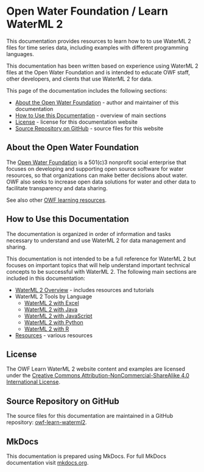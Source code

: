# Open Water Foundation / Learn WaterML 2

This documentation provides resources to learn how to to use WaterML 2
files for time series data, including examples with different programming languages.

This documentation has been written based on experience using WaterML 2 files at the Open Water Foundation and
is intended to educate OWF staff, other developers, and clients that use WaterML 2 for data.

This page of the documentation includes the following sections:

* [About the Open Water Foundation](#about-the-open-water-foundation) - author and maintainer of this documentation
* [How to Use this Documentation](#how-to-use-this-documentation) - overview of main sections
* [License](#license) - license for this documentation website
* [Source Repository on GitHub](#source-repository-on-github) - source files for this website

## About the Open Water Foundation

The [Open Water Foundation](http://openwaterfoundation.org) is a 501(c)3 nonprofit social enterprise that focuses
on developing and supporting open source software for water resources, so that organizations can make better decisions about water.
OWF also seeks to increase open data solutions for water and other data to facilitate transparency and data sharing.

See also other [OWF learning resources](http://learn.openwaterfoundation.org).

## How to Use this Documentation

The documentation is organized in order of information and tasks necessary to understand and use WaterML 2 for data management and sharing.

This documentation is not intended to be a full reference for WaterML 2 but focuses on important topics that
will help understand important technical concepts to be successful with WaterML 2.
The following main sections are included in this documentation:

* [WaterML 2 Overview](waterml2-overview) - includes resources and tutorials
* WaterML 2 Tools by Language
	+ [WaterML 2 with Excel](tools-excel/waterml2-excel)
	+ [WaterML 2 with Java](tools-java/waterml2-java)
	+ [WaterML 2 with JavaScript](tools-javascript/waterml2-javascript)
	+ [WaterML 2 with Python](tools-python/waterml2-python)
	+ [WaterML 2 with R](tools-r/waterml2-r)
* [Resources](waterml2-resources) - various resources

## License

The OWF Learn WaterML 2 website content and examples are licensed under the
[Creative Commons Attribution-NonCommercial-ShareAlike 4.0 International License](https://creativecommons.org/licenses/by-nc-sa/4.0).

## Source Repository on GitHub

The source files for this documentation are maintained in a GitHub repository:  [owf-learn-waterml2](https://github.com/OpenWaterFoundation/owf-learn-waterml2).

## MkDocs

This documentation is prepared using MkDocs.  For full MkDocs documentation visit [mkdocs.org](http://mkdocs.org/).
